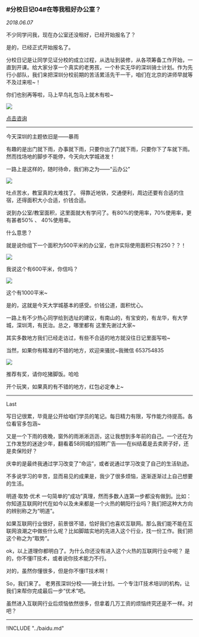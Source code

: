 ### #分校日记04#在等我租好办公室？
*2018.06.07*

不少同学问我，现在办公室还没租好，已经开始报名了？  

是的，已经正式开始报名了。

分校日记是让同学见证分校的成立过程，从选址到装修，从各项筹备工作开始，一直到开课。给大家分享一个真实的老男孩，一个朴实无华的深圳骑士计划。作为先行小部队，我们来把深圳分校前期的苦活累活先干一干，咱们在北京的讲师早就等不及过来啦~！

你们也别再等啦，马上早鸟礼包马上就木有啦~

![](https://hcdn1.luffycity.com/data/knight/diary/03/01.png)

[点击咨询](http://wwwtb.53kf.com/webCompany.php?style=1&arg=10155416)

***

今天深圳的主题依旧是——暴雨

有趣的是出门就下雨，办事就下雨，只要你出了门就下雨，只要你下了车就下雨。然而找场地的脚步不能停，今天向大学城进发！

一路上是这样的，随时待命，我们称之为——“云办公”

![](https://hcdn1.luffycity.com/data/knight/diary/03/02.jpg)

吐点苦水，教室真的太难找了。
得靠近地铁，交通便利，周边还要有合适的住宿，还得面积大小合适，价钱合适。

说到办公室/教室面积，这里面就大有学问了。有80%的使用率，70%使用率，更有甚者50% 、 40%使用率。

什么意思？

就是说你组下一个面积为500平米的办公室，也许实际使用面积只有250？？！

![](https://hcdn1.luffycity.com/data/knight/diary/03/03.jpg)

我说这个有600平米，你信吗？

![](https://hcdn1.luffycity.com/data/knight/diary/03/04.jpg)

这个有1000平米~

是的，这就是今天大学城基本的感受。价钱公道，面积忧心。

一路上有不少热心同学给到选址的建议，有南山的，有宝安的，有龙华，有大学城，深圳湾，有民治。总之，哪里都有
这里先谢过大家~

其实多数地方我们已经走访过，有些不合适的地方就没往日记里面写啦~

当然，如果你有精准的不错的地方，欢迎来骚扰~我微信 653754835


![](https://hcdn1.luffycity.com/data/knight/diary/03/05.jpg)


推荐有奖，请你吃猪脚饭。哈哈

开个玩笑，如果真的有不错的地方，红包必定奉上~

***

Last

写日记很累，毕竟是公开给咱们学员的笔记。每日精力有限，写作能力待提高。各位看官多包涵~

又是一个下雨的夜晚，窗外的雨淅淅沥沥，这让我想到多年前的自己。一个还在为工作发愁的迷途少年，翻看着58同城的招聘广告——在纠结着是去卖房子好，还是卖保险好？

庆幸的是最终我通过学习改变了“命运”，或者说通过学习改变了自己的生活轨迹。

不多说学习的辛苦，显而易见的成果是，我少了很多烦恼，逐渐逐渐过上自己想要的生活。

明道·取势·优术
一句简单的“成功”真理，然而多数人连第一步都没有做到。比如：你知道互联网时代在如今以及未来都是一个火热的朝阳行业吗？我们把这种大方向的辨别称之为“明道”。

如果互联网行业很好，前景很不错，恰好我们也喜欢互联网。那么我们能不能在互联网浪潮之中做些什么呢？比如脚踏实地的先进入这个行业，找一份工作。我们把这个称之为“取势”。

ok，以上道理你都明白了。为什么你还没有进入这个火热的互联网行业中呢？
是的，你不懂IT技术，或者说你技术能力不行。

对的，虽然你懂很多，但是你不懂IT技术啊！

So，我们来了。
老男孩深圳分校——骑士计划。一个专注IT技术培训的机构，让我们来帮你完成最后一步“优术”吧。


虽然进入互联网行业后烦恼依然很多，但拿着几万工资的烦恼终究还是不一样。对吧？


***

!INCLUDE "../baidu.md"
